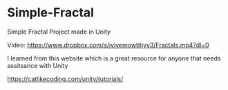 # Simple-Fractal
Simple Fractal Project made in Unity 

Video:
https://www.dropbox.com/s/jviyemowtitjyv3/Fractals.mp4?dl=0

I learned from this website which is a great resource for anyone that needs assitsance with Unity

https://catlikecoding.com/unity/tutorials/
